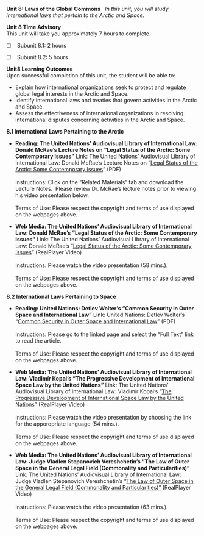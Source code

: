 **Unit 8: Laws of the Global Commons** <span id="8"></span> 
*In this unit, you will study international laws that pertain to the
Arctic and Space.*

**Unit 8 Time Advisory**  
This unit will take you approximately 7 hours to complete.   
  
 ☐    Subunit 8.1: 2 hours  
  
 ☐    Subunit 8.2: 5 hours 

**Unit8 Learning Outcomes**  
Upon successful completion of this unit, the student will be able to:  
-   Explain how international organizations seek to protect and regulate
    global legal interests in the Arctic and Space.
-   Identify international laws and treaties that govern activities in
    the Arctic and Space.
-   Assess the effectiveness of international organizations in resolving
    international disputes concerning activities in the Arctic and
    Space.

**8.1 International Laws Pertaining to the Arctic** <span
id="8.1"></span> 
-   **Reading: The United Nations’ Audiovisual Library of International
    Law: Donald McRae’s Lecture Notes on “Legal Status of the Arctic:
    Some Contemporary Issues”**
    Link: The United Nations’ Audiovisual Library of International Law:
    Donald McRae’s Lecture Notes on “[Legal Status of the Arctic: Some
    Contemporary
    Issues](https://web.archive.org/web/20131015140203/http://untreaty.un.org/cod/avl/ls/McRae_A.html)”
    (PDF)  
        
     Instructions: Click on the “Related Materials” tab and download the
    Lecture Notes.  Please review Dr. McRae’s lecture notes prior to
    viewing his video presentation below.  
        
     Terms of Use: Please respect the copyright and terms of use
    displayed on the webpages above.

-   **Web Media: The United Nations’ Audiovisual Library of
    International Law: Donald McRae’s “Legal Status of the Arctic: Some
    Contemporary Issues”**
    Link: The United Nations’ Audiovisual Library of International Law:
    Donald McRae’s “[Legal Status of the Arctic: Some Contemporary
    Issues](http://untreaty.un.org/cod/avl/ls/McRae_A.html)” (RealPlayer
    Video)  
        
     Instructions: Please watch the video presentation (58 mins.).  
        
     Terms of Use: Please respect the copyright and terms of use
    displayed on the webpages above.

**8.2 International Laws Pertaining to Space** <span id="8.2"></span> 
-   **Reading: United Nations: Detlev Wolter’s “Common Security in Outer
    Space and International Law”**
    Link: United Nations: Detlev Wolter’s “[Common Security in Outer
    Space and International
    Law](https://web.archive.org/web/20130220154649/http://www.unidir.org/bdd/fiche-ouvrage.php?ref_ouvrage=92-9045-177-7-en)”
    (PDF)  
        
     Instructions: Please go to the linked page and select the “Full
    Text” link to read the article.  
        
     Terms of Use: Please respect the copyright and terms of use
    displayed on the webpages above.

-   **Web Media: The United Nations’ Audiovisual Library of
    International Law: Vladimír Kopal’s “The Progressive Development of
    International Space Law by the United Nations”**
    Link: The United Nations’ Audiovisual Library of International Law:
    Vladimír Kopal’s “[The Progressive Development of International
    Space Law by the United
    Nations”](https://web.archive.org/web/20131109202518/http://untreaty.un.org/cod/avl/ls/Kopal_LOS.html)
    (RealPlayer Video)  
        
     Instructions: Please watch the video presentation by choosing the
    link for the apporopriate language (54 mins.).  
        
     Terms of Use: Please respect the copyright and terms of use
    displayed on the webpages above.

-   **Web Media: The United Nations’ Audiovisual Library of
    International Law: Judge Vladlen Stepanovich Vereshchetin’s “The Law
    of Outer Space in the General Legal Field (Commonality and
    Particularities)”**
    Link: The United Nations’ Audiovisual Library of International Law:
    Judge Vladlen Stepanovich Vereshchetin’s “[The Law of Outer Space in
    the General Legal Field (Commonality and
    Particularities)”](https://web.archive.org/web/20131015140947/http://untreaty.un.org/cod/avl/ls/Vereshchetin_LOS.html)
    (RealPlayer Video)  
        
     Instructions: Please watch the video presentation (63 mins.).  
        
     Terms of Use: Please respect the copyright and terms of use
    displayed on the webpages above.


